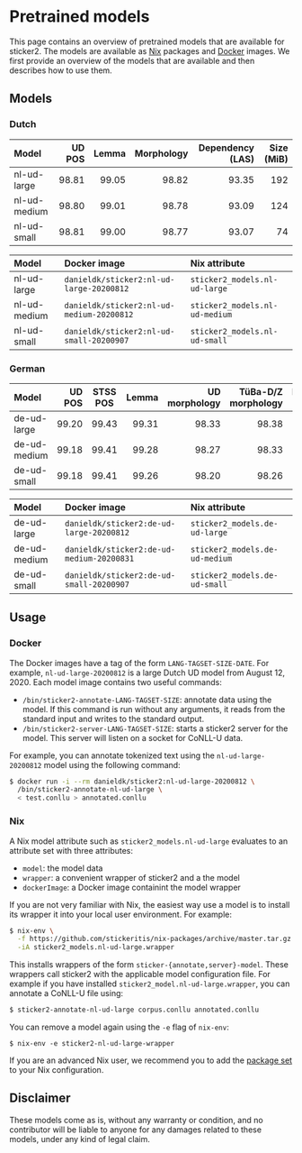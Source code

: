 # Pretrained models

This page contains an overview of pretrained models that are available
for sticker2. The models are available as
[Nix](https://nixos.org/nix/) packages and
[Docker](https://www.docker.com/) images. We first provide an overview
of the models that are available and then describes how to use them.

## Models

### Dutch

| Model        | UD POS | Lemma | Morphology | Dependency (LAS) | Size (MiB) |
|:-------------|-------:|------:|-----------:|-----------------:|-----------:|
| nl-ud-large  |  98.81 | 99.05 |      98.82 |            93.35 |        192 |
| nl-ud-medium |  98.80 | 99.01 |      98.78 |            93.09 |        124 |
| nl-ud-small  |  98.81 | 99.00 |      98.77 |            93.07 |         74 |

| Model        | Docker image                              | Nix attribute                  |
|:-------------|:------------------------------------------|:-------------------------------|
| nl-ud-large  | `danieldk/sticker2:nl-ud-large-20200812`  | `sticker2_models.nl-ud-large`  |
| nl-ud-medium | `danieldk/sticker2:nl-ud-medium-20200812` | `sticker2_models.nl-ud-medium` |
| nl-ud-small | `danieldk/sticker2:nl-ud-small-20200907` | `sticker2_models.nl-ud-small` |

### German

| Model        | UD POS | STSS POS | Lemma | UD morphology | TüBa-D/Z morphology | Dependency (LAS) | Topological fields | Size (MiB) |
|:-------------|-------:|----------|------:|--------------:|--------------------:|-----------------:|--------------------|-----------:|
| de-ud-large  |  99.20 | 99.43    | 99.31 |         98.33 |               98.38 |            95.77 | 98.14              |        200 |
| de-ud-medium |  99.18 | 99.41    | 99.28 |         98.27 |               98.33 |            95.33 | 99.03              |        133 |
| de-ud-small  |  99.18 | 99.41    | 99.26 |         98.20 |               98.26 |            95.38 | 98.05              |         79 |

| Model        | Docker image                              | Nix attribute                  |
|:-------------|:------------------------------------------|:-------------------------------|
| de-ud-large  | `danieldk/sticker2:de-ud-large-20200812`  | `sticker2_models.de-ud-large`  |
| de-ud-medium | `danieldk/sticker2:de-ud-medium-20200831` | `sticker2_models.de-ud-medium` |
| de-ud-small  | `danieldk/sticker2:de-ud-small-20200907`  | `sticker2_models.de-ud-small`  |

## Usage

### Docker

The Docker images have a tag of the form `LANG-TAGSET-SIZE-DATE`. For
example, `nl-ud-large-20200812` is a large Dutch UD model from August
12, 2020. Each model image contains two useful commands:

* `/bin/sticker2-annotate-LANG-TAGSET-SIZE`: annotate data using the
  model. If this command is run without any arguments, it reads from
  the standard input and writes to the standard output.
* `/bin/sticker2-server-LANG-TAGSET-SIZE`: starts a sticker2 server
  for the model. This server will listen on a socket for CoNLL-U data.

For example, you can annotate tokenized text using the
`nl-ud-large-20200812` model using the following command:

```bash
$ docker run -i --rm danieldk/sticker2:nl-ud-large-20200812 \
  /bin/sticker2-annotate-nl-ud-large \
  < test.conllu > annotated.conllu
```

### Nix

A Nix model attribute such as `sticker2_models.nl-ud-large` evaluates
to an attribute set with three attributes:

* `model`: the model data
* `wrapper`: a convenient wrapper of sticker2 and a the model
* `dockerImage`: a Docker image containint the model wrapper

If you are not very familiar with Nix, the easiest way use a model is
to install its wrapper it into your local user environment. For
example:

~~~bash
$ nix-env \
  -f https://github.com/stickeritis/nix-packages/archive/master.tar.gz \
  -iA sticker2_models.nl-ud-large.wrapper
~~~

This installs wrappers of the form
`sticker-{annotate,server}-model`. These wrappers call sticker2 with
the applicable model configuration file. For example if you have
installed `sticker2_model.nl-ud-large.wrapper`, you can annotate a
CoNLL-U file using:

~~~bash
$ sticker2-annotate-nl-ud-large corpus.conllu annotated.conllu
~~~

You can remove a model again using the `-e` flag of `nix-env`:

~~~
$ nix-env -e sticker2-nl-ud-large-wrapper
~~~

If you are an advanced Nix user, we recommend you to add the [package
set](https://github.com/stickeritis/nix-packages) to your Nix
configuration.

## Disclaimer

These models come as is, without any warranty or condition, and no
contributor will be liable to anyone for any damages related to these
models, under any kind of legal claim.
